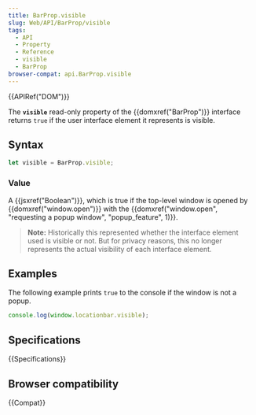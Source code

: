 ```yaml
---
title: BarProp.visible
slug: Web/API/BarProp/visible
tags:
  - API
  - Property
  - Reference
  - visible
  - BarProp
browser-compat: api.BarProp.visible
---
```

{{APIRef("DOM")}}

The **`visible`** read-only property of the {{domxref("BarProp")}} interface returns `true` if the user interface element it represents is visible.

## Syntax

```js
let visible = BarProp.visible;
```

### Value

A {{jsxref("Boolean")}}, which is true if the top-level window is opened by
{{domxref("window.open")}} with the {{domxref("window.open", "requesting a popup window", "popup_feature", 1)}}.

> **Note:** Historically this represented whether the interface element used is visible
> or not. But for privacy reasons, this no longer represents the actual visibility of each
> interface element.

## Examples

The following example prints `true` to the console if the window is not a popup.

```js
console.log(window.locationbar.visible);
```

## Specifications

{{Specifications}}

## Browser compatibility

{{Compat}}
